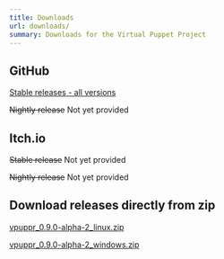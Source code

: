 ```yaml
---
title: Downloads
url: downloads/
summary: Downloads for the Virtual Puppet Project
---
```


## GitHub

[Stable releases - all versions](https://github.com/virtual-puppet-project/vpuppr/releases)

~~Nightly release~~ Not yet provided

## Itch.io

~~Stable release~~ Not yet provided

~~Nightly release~~ Not yet provided

## Download releases directly from zip

[vpuppr_0.9.0-alpha-2_linux.zip](https://github.com/virtual-puppet-project/vpuppr/releases/download/0.9.0-alpha-2/vpuppr_0.9.0-alpha-2_linux.zip)

[vpuppr_0.9.0-alpha-2_windows.zip](https://github.com/virtual-puppet-project/vpuppr/releases/download/0.9.0-alpha-2/vpuppr_0.9.0-alpha-2_windows.zip)
